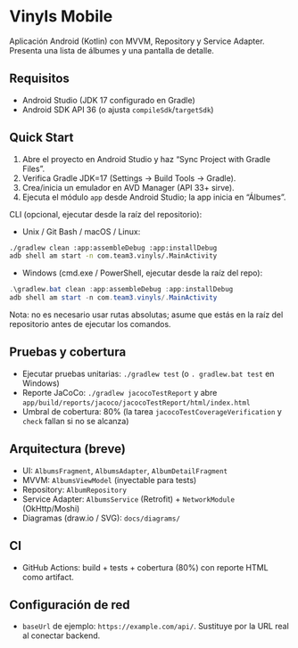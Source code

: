 # Vinyls Mobile

Aplicación Android (Kotlin) con MVVM, Repository y Service Adapter. Presenta una lista de álbumes y una pantalla de detalle.

## Requisitos
- Android Studio (JDK 17 configurado en Gradle)
- Android SDK API 36 (o ajusta `compileSdk`/`targetSdk`)

## Quick Start
1) Abre el proyecto en Android Studio y haz “Sync Project with Gradle Files”.
2) Verifica Gradle JDK=17 (Settings → Build Tools → Gradle).
3) Crea/inicia un emulador en AVD Manager (API 33+ sirve).
4) Ejecuta el módulo `app` desde Android Studio; la app inicia en “Álbumes”.

CLI (opcional, ejecutar desde la raíz del repositorio):

- Unix / Git Bash / macOS / Linux:
```bash
./gradlew clean :app:assembleDebug :app:installDebug
adb shell am start -n com.team3.vinyls/.MainActivity
```

- Windows (cmd.exe / PowerShell, ejecutar desde la raíz del repo):
```powershell
.\gradlew.bat clean :app:assembleDebug :app:installDebug
adb shell am start -n com.team3.vinyls/.MainActivity
```

Nota: no es necesario usar rutas absolutas; asume que estás en la raíz del repositorio antes de ejecutar los comandos.

## Pruebas y cobertura
- Ejecutar pruebas unitarias: `./gradlew test` (o `.
gradlew.bat test` en Windows)
- Reporte JaCoCo: `./gradlew jacocoTestReport` y abre `app/build/reports/jacoco/jacocoTestReport/html/index.html`
- Umbral de cobertura: 80% (la tarea `jacocoTestCoverageVerification` y `check` fallan si no se alcanza)

## Arquitectura (breve)
- UI: `AlbumsFragment`, `AlbumsAdapter`, `AlbumDetailFragment`
- MVVM: `AlbumsViewModel` (inyectable para tests)
- Repository: `AlbumRepository`
- Service Adapter: `AlbumsService` (Retrofit) + `NetworkModule` (OkHttp/Moshi)
- Diagramas (draw.io / SVG): `docs/diagrams/`

## CI
- GitHub Actions: build + tests + cobertura (80%) con reporte HTML como artifact.

## Configuración de red
- `baseUrl` de ejemplo: `https://example.com/api/`. Sustituye por la URL real al conectar backend.
